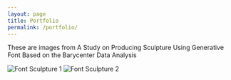 ```yaml
---
layout: page
title: Portfolio
permalink: /portfolio/
---
```


These are images from A Study on Producing Sculpture Using Generative Font Based on the Barycenter Data Analysis

![Font Sculpture 1]({{site.baseurl}}/assets/images/portfolio/Backlight_01.jpg)
![Font Sculpture 2]({{site.baseurl}}/assets/images/portfolio/Backlight_02.jpg)

